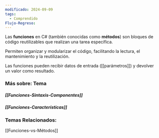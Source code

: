 ```yaml
---
modificado: 2024-09-09
tags:
  - Comprendido
Flujo-Regreso:
---
```

Las **funciones** en C# (también conocidas como **métodos**) son bloques de código reutilizables que realizan una tarea específica. 

Permiten organizar y modularizar el código, facilitando la lectura, el mantenimiento y la reutilización. 

Las funciones pueden recibir datos de entrada ([[parámetros]]) y devolver un valor como resultado.

### Más sobre: Tema

##### [[Funciones-Sintaxis-Componentes]] 

##### [[Funciones-Características]] 


### Temas Relacionados:
[[Funciones-vs-Métodos]]
